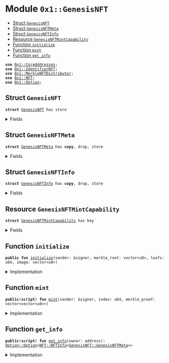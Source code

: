 
<a name="0x1_GenesisNFT"></a>

# Module `0x1::GenesisNFT`



-  [Struct `GenesisNFT`](#0x1_GenesisNFT_GenesisNFT)
-  [Struct `GenesisNFTMeta`](#0x1_GenesisNFT_GenesisNFTMeta)
-  [Struct `GenesisNFTInfo`](#0x1_GenesisNFT_GenesisNFTInfo)
-  [Resource `GenesisNFTMintCapability`](#0x1_GenesisNFT_GenesisNFTMintCapability)
-  [Function `initialize`](#0x1_GenesisNFT_initialize)
-  [Function `mint`](#0x1_GenesisNFT_mint)
-  [Function `get_info`](#0x1_GenesisNFT_get_info)


<pre><code><b>use</b> <a href="CoreAddresses.md#0x1_CoreAddresses">0x1::CoreAddresses</a>;
<b>use</b> <a href="NFT.md#0x1_IdentifierNFT">0x1::IdentifierNFT</a>;
<b>use</b> <a href="MerkleNFT.md#0x1_MerkleNFTDistributor">0x1::MerkleNFTDistributor</a>;
<b>use</b> <a href="NFT.md#0x1_NFT">0x1::NFT</a>;
<b>use</b> <a href="Option.md#0x1_Option">0x1::Option</a>;
</code></pre>



<a name="0x1_GenesisNFT_GenesisNFT"></a>

## Struct `GenesisNFT`



<pre><code><b>struct</b> <a href="GenesisNFT.md#0x1_GenesisNFT">GenesisNFT</a> has store
</code></pre>



<details>
<summary>Fields</summary>


<dl>
<dt>
<code>dummy_field: bool</code>
</dt>
<dd>

</dd>
</dl>


</details>

<a name="0x1_GenesisNFT_GenesisNFTMeta"></a>

## Struct `GenesisNFTMeta`



<pre><code><b>struct</b> <a href="GenesisNFT.md#0x1_GenesisNFT_GenesisNFTMeta">GenesisNFTMeta</a> has <b>copy</b>, drop, store
</code></pre>



<details>
<summary>Fields</summary>


<dl>
<dt>
<code>dummy_field: bool</code>
</dt>
<dd>

</dd>
</dl>


</details>

<a name="0x1_GenesisNFT_GenesisNFTInfo"></a>

## Struct `GenesisNFTInfo`



<pre><code><b>struct</b> <a href="GenesisNFT.md#0x1_GenesisNFT_GenesisNFTInfo">GenesisNFTInfo</a> has <b>copy</b>, drop, store
</code></pre>



<details>
<summary>Fields</summary>


<dl>
<dt>
<code>dummy_field: bool</code>
</dt>
<dd>

</dd>
</dl>


</details>

<a name="0x1_GenesisNFT_GenesisNFTMintCapability"></a>

## Resource `GenesisNFTMintCapability`



<pre><code><b>struct</b> <a href="GenesisNFT.md#0x1_GenesisNFT_GenesisNFTMintCapability">GenesisNFTMintCapability</a> has key
</code></pre>



<details>
<summary>Fields</summary>


<dl>
<dt>
<code>cap: <a href="NFT.md#0x1_NFT_MintCapability">NFT::MintCapability</a>&lt;<a href="GenesisNFT.md#0x1_GenesisNFT_GenesisNFTMeta">GenesisNFT::GenesisNFTMeta</a>&gt;</code>
</dt>
<dd>

</dd>
</dl>


</details>

<a name="0x1_GenesisNFT_initialize"></a>

## Function `initialize`



<pre><code><b>public</b> <b>fun</b> <a href="GenesisNFT.md#0x1_GenesisNFT_initialize">initialize</a>(sender: &signer, merkle_root: vector&lt;u8&gt;, leafs: u64, image: vector&lt;u8&gt;)
</code></pre>



<details>
<summary>Implementation</summary>


<pre><code><b>public</b> <b>fun</b> <a href="GenesisNFT.md#0x1_GenesisNFT_initialize">initialize</a>(sender: &signer, merkle_root: vector&lt;u8&gt;, leafs: u64, image: vector&lt;u8&gt;){
    <a href="CoreAddresses.md#0x1_CoreAddresses_assert_genesis_address">CoreAddresses::assert_genesis_address</a>(sender);
    <b>let</b> metadata = <a href="NFT.md#0x1_NFT_new_meta_with_image">NFT::new_meta_with_image</a>(b"StarcoinGenesisNFT", image, b"The starcoin genesis <a href="NFT.md#0x1_NFT">NFT</a>");
    <b>let</b> nft_type_info=<a href="NFT.md#0x1_NFT_new_nft_type_info">NFT::new_nft_type_info</a>(sender, <a href="GenesisNFT.md#0x1_GenesisNFT_GenesisNFTInfo">GenesisNFTInfo</a>{}, metadata);
    <b>let</b> cap = <a href="MerkleNFT.md#0x1_MerkleNFTDistributor_register">MerkleNFTDistributor::register</a>&lt;<a href="GenesisNFT.md#0x1_GenesisNFT_GenesisNFTMeta">GenesisNFTMeta</a>, <a href="GenesisNFT.md#0x1_GenesisNFT_GenesisNFTInfo">GenesisNFTInfo</a>&gt;(sender, merkle_root, leafs, nft_type_info);
    move_to(sender, <a href="GenesisNFT.md#0x1_GenesisNFT_GenesisNFTMintCapability">GenesisNFTMintCapability</a>{cap});
}
</code></pre>



</details>

<a name="0x1_GenesisNFT_mint"></a>

## Function `mint`



<pre><code><b>public</b>(<b>script</b>) <b>fun</b> <a href="GenesisNFT.md#0x1_GenesisNFT_mint">mint</a>(sender: &signer, index: u64, merkle_proof: vector&lt;vector&lt;u8&gt;&gt;)
</code></pre>



<details>
<summary>Implementation</summary>


<pre><code><b>public</b>(<b>script</b>) <b>fun</b> <a href="GenesisNFT.md#0x1_GenesisNFT_mint">mint</a>(sender: &signer, index: u64, merkle_proof:vector&lt;vector&lt;u8&gt;&gt;)
    <b>acquires</b> <a href="GenesisNFT.md#0x1_GenesisNFT_GenesisNFTMintCapability">GenesisNFTMintCapability</a>{
        <b>let</b> metadata = <a href="NFT.md#0x1_NFT_empty_meta">NFT::empty_meta</a>();
        <b>let</b> cap = borrow_global_mut&lt;<a href="GenesisNFT.md#0x1_GenesisNFT_GenesisNFTMintCapability">GenesisNFTMintCapability</a>&gt;(<a href="CoreAddresses.md#0x1_CoreAddresses_GENESIS_ADDRESS">CoreAddresses::GENESIS_ADDRESS</a>());
        <b>let</b> nft = <a href="MerkleNFT.md#0x1_MerkleNFTDistributor_mint_with_cap">MerkleNFTDistributor::mint_with_cap</a>&lt;<a href="GenesisNFT.md#0x1_GenesisNFT_GenesisNFTMeta">GenesisNFTMeta</a>, <a href="GenesisNFT.md#0x1_GenesisNFT">GenesisNFT</a>, <a href="GenesisNFT.md#0x1_GenesisNFT_GenesisNFTInfo">GenesisNFTInfo</a>&gt;(sender, &<b>mut</b> cap.cap, <a href="CoreAddresses.md#0x1_CoreAddresses_GENESIS_ADDRESS">CoreAddresses::GENESIS_ADDRESS</a>(), index, metadata, <a href="GenesisNFT.md#0x1_GenesisNFT_GenesisNFTMeta">GenesisNFTMeta</a>{}, <a href="GenesisNFT.md#0x1_GenesisNFT">GenesisNFT</a>{}, merkle_proof);
        <a href="NFT.md#0x1_IdentifierNFT_grant">IdentifierNFT::grant</a>(&<b>mut</b> cap.cap, sender, nft);
    }
</code></pre>



</details>

<a name="0x1_GenesisNFT_get_info"></a>

## Function `get_info`



<pre><code><b>public</b>(<b>script</b>) <b>fun</b> <a href="GenesisNFT.md#0x1_GenesisNFT_get_info">get_info</a>(owner: address): <a href="Option.md#0x1_Option_Option">Option::Option</a>&lt;<a href="NFT.md#0x1_NFT_NFTInfo">NFT::NFTInfo</a>&lt;<a href="GenesisNFT.md#0x1_GenesisNFT_GenesisNFTMeta">GenesisNFT::GenesisNFTMeta</a>&gt;&gt;
</code></pre>



<details>
<summary>Implementation</summary>


<pre><code><b>public</b>(<b>script</b>) <b>fun</b> <a href="GenesisNFT.md#0x1_GenesisNFT_get_info">get_info</a>(owner: address): <a href="Option.md#0x1_Option">Option</a>&lt;<a href="NFT.md#0x1_NFT_NFTInfo">NFT::NFTInfo</a>&lt;<a href="GenesisNFT.md#0x1_GenesisNFT_GenesisNFTMeta">GenesisNFTMeta</a>&gt;&gt;{
    <a href="NFT.md#0x1_IdentifierNFT_get_nft_info">IdentifierNFT::get_nft_info</a>&lt;<a href="GenesisNFT.md#0x1_GenesisNFT_GenesisNFTMeta">GenesisNFTMeta</a>, <a href="GenesisNFT.md#0x1_GenesisNFT">GenesisNFT</a>&gt;(owner)
}
</code></pre>



</details>
